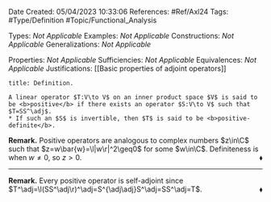 <div class="topSpace"></div>

Date Created: 05/04/2023 10:33:06
References: #Ref/Axl24
Tags: #Type/Definition #Topic/Functional_Analysis

Types: <i>Not Applicable</i>
Examples: <i>Not Applicable</i>
Constructions: <i>Not Applicable</i>
Generalizations: <i>Not Applicable</i>

Properties: <i>Not Applicable</i>
Sufficiencies: <i>Not Applicable</i>
Equivalences: <i>Not Applicable</i>
Justifications: [[Basic properties of adjoint operators]]

``` ad-Definition
title: Definition.

A linear operator $T:V\to V$ on an inner product space $V$ is said to be <b>positive</b> if there exists an operator $S:V\to V$ such that $T=SS^\adj$.
* If such an $S$ is invertible, then $T$ is said to be <b>positive-definite</b>.

```

<b>Remark.</b> Positive operators are analogous to complex numbers $z\in\C$ such that $z=w\bar{w}=\l|w\r|^2\geq0$ for some $w\in\C$. Definiteness is when $w\neq0$, so $z>0$.<span style="float:right;">$\blacklozenge$</span>

---

<b>Remark.</b> Every positive operator is self-adjoint since $T^\adj=\l(SS^\adj\r)^\adj=S^{\adj\adj}S^\adj=SS^\adj=T$.<span style="float:right;">$\blacklozenge$</span>
